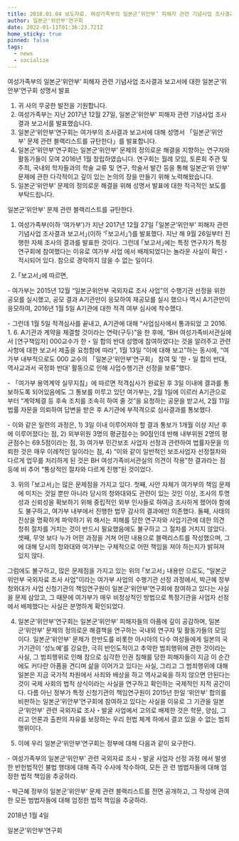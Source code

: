 ```yaml
---
title: 2018.01.04 보도자료. 여성가족부의 일본군‘위안부’ 피해자 관련 기념사업 조사결과 보고서에 대한 일본군‘위안부’연구회 성명서 발표
author: 일본군'위안부'연구회
date: 2022-01-11T01:36:23.721Z
home_sticky: true
pinned: false
tags:
  - news
  - socialize
---
```

여성가족부의 일본군‘위안부’ 피해자 관련 기념사업 조사결과 보고서에 대한 일본군‘위안부’연구회 성명서 발표



1. 귀 사의 무궁한 발전을 기원합니다.
2. 여성가족부는 지난 2017년 12월 27일, 일본군‘위안부’ 피해자 관련 기념사업 조사 결과 보고서를 발표했습니다.
3. 일본군‘위안부’연구회는 여가부의 조사결과 보고서에 대해 성명서 「일본군‘위안 부’ 문제 관련 블랙리스트를 규탄한다」를 발표합니다.
4. 일본군‘위안부’연구회는 일본군‘위안부’ 문제의 정의로운 해결을 지향하는 연구자와 활동가들이 모여 2016년 1월 창립하였습니다. 연구회는 월례 모임, 토론회 주관 및 주최, 국내외 학자들과의 학술 교류 및 연구, 학술서 발간 등을 통해 일본군‘위 안부’ 문제에 관한 다각적이고 깊이 있는 논의의 장을 만들기 위해 노력해왔습니다.
5. 일본군‘위안부’ 문제의 정의로운 해결을 위해 성명서 발표에 대한 적극적인 보도를 부탁드립니다.



일본군‘위안부’ 문제 관련 블랙리스트를 규탄한다.



1. 여성가족부(이하 ‘여가부’)가 지난 2017년 12월 27일 ｢일본군‘위안부’ 피해자 관련 기념사업 조사결과 보고서｣(이하 ‘｢보고서｣’)를 발표했다. 지난 해 9월 26일부터 진행한 자체 조사의 결과를 발표한 것이다. 그런데 ｢보고서｣에는 특정 연구자가 특정 연구회에 참여했다는 이유로 여가부 사업 에서 배제되었다는 놀라운 사실이 확인・적시되어 있다. 참으로 경악하지 않을 수 없는 일이다. 

2. ｢보고서｣에 따르면, 

\- 여가부는 2015년 12월 “일본군위안부 국외자료 조사 사업”의 수행기관 선정을 위한 공모를 실시했고, 공모 결과 A기관만이 응모하여 재공모를 실시 했으나 역시 A기관만이 응모하여, 2016년 1월 5일 A기관에 대한 적격 여부 심사에 착수했다. 

\- 그런데 1월 5일 적격심사를 끝내고, A기관에 대해 “사업심사에서 통과되었 고 2016. 1. 6. A기관과 계약을 체결할 것이라는 연락(구두)”을 한 후에, “BH 여성가족비서관실에서 \[연구책임자] 000교수가 한・일 합의 반대 성명에 참여하였다는 것을 알려주고 관련 사항에 대한 보고서 제출을 요청함에 따라”, 1월 13일 “이에 대해 보고”하는 동시에, “여가부 내부적으로도 000 교수의 「일본군‘위안부’연구회」 참여 및 ‘한・일 합의 반대, 역사교과서 국정화 반대’ 활동으로 인해 사업수행기관 선정을 보류”했다. 

\- 「여가부 용역계약 실무지침」에 따르면 적격심사가 완료된 후 3일 이내에 결과를 통보하도록 되어있음에도 그 통보를 미루고 있던 여가부는, 2월 1일에 이르러 A기관으로부터 “계약체결 등 후속 조치를 조속히 하여 줄 것”을 요청하는 공문을 받고서, 2월 11일 법률 자문을 의뢰하여 답변을 받은 후 A기관에 부적격으로 심사결과를 통보했다. 

\- 이와 같은 일련의 과정은, 1) 3일 이내 이루어져야 할 결과 통보가 1개월 이상 지난 후에 이루어졌다는 점, 2) 외부위원 3명의 평균점수는 90점인데 반해 내부위원 2명의 평균점수는 69.5점이라는 점, 3) 여가부 민간보조 사업자 선정과 관련하여 법률자문을 의뢰한 것은 매우 이례적인 일이라는 점, 4) “이와 같이 일반적인 보조사업자 선정절차와 다르게 업무를 처리하게 된 것은 BH 여성가족비서관실의 의견이 작용”한 결과라는 점 등에 비 추어 “통상적인 절차와 다르게 진행”된 것이었다. 

3. 위의 ｢보고서｣는 많은 문제점을 가지고 있다. 첫째, 사안 자체가 여가부의 책임 문제에 미치는 것일 뿐만 아니라 당시의 청와대와도 관련이 있는 것인 이상, 조사의 투명성과 신뢰성을 확보하기 위해 중립적인 외부 인사들로 하여금 조사하게 했어야 함에도 불구하고, 여가부 내부에서 진행한 법무 감사의 결과에만 의존했다. 둘째, 사태의 진상을 명확하게 파악하기 위 해서는 피해를 당한 연구자와 사업기관에 대한 의견 청취 절차를 거치는 것이 반드시 필요했음에도 불구하고 그 절차를 거치지 않았다. 셋째, 무엇 보다 누가 어떤 과정을 거쳐 어떤 내용으로 블랙리스트를 작성했으며, 그 에 대해 당시의 청와대와 여가부는 구체적으로 어떤 책임을 져야 하는지가 밝혀져 있지 않다. 

그럼에도 불구하고, 많은 문제점을 가지고 있는 위의 ｢보고서｣ 내용만 으로도, “일본군위안부 국외자료 조사 사업”이라는 여가부 사업의 수행기관 선정 과정에서, 박근혜 정부 청와대가 사업 신청기관의 책임연구원이 일본군‘위안부’연구회에 참여하고 있다는 사실을 문제 삼았고, 그 때문에 여가부가 매우 비정상적인 방법으로 특정기관을 사업자 선정에서 배제했다는 사실은 분명하게 확인되었다. 

4. 일본군‘위안부’연구회는 일본군‘위안부’ 피해자들의 아픔에 깊이 공감하며, 일본군‘위안부’ 문제의 정의로운 해결책을 연구하는 국내외 연구자 및 활동가들의 모임이다. 일본군‘위안부’ 문제가 한반도를 비롯한 아시아의 다수 여성들에게 일본의 국가기관이 ‘성노예’를 강요한, 극히 반인도적이고 추악한 범죄행위에 관한 것이라는 사실, 그 범죄행위로 인해 참으로 심각한 인권 침해를 당한 피해자들이 지금 이 순간에도 커다란 아픔을 견디며 삶을 이어가고 있다는 사실, 그리고 그 범죄행위에 대해 일본은 지금 국가적 차원에서 사죄와 배상을 하고 역사교육을 하지 않으면 안된다는 것이 국제 사회의 법적 상식이라는 사실을 연구하고 확인하는 국제적인 지적 공간이다. 다름 아닌 정부가 특정 신청기관의 책임연구원이 2015년 한일 ‘위안부’ 합의를 비판하는 일본군‘위안부’연구회에 참여하고 있다는 사실을 이유로 그 기관을 일본군‘위안부’ 관련 국외자료 조사・발굴 사업에서 고의로 배제한 것은 학문, 양심, 그리고 언론과 출판의 자유를 보장하는 우리 헌법 체계 하에서 결코 있을 수 없는 범죄행위이다. 

5. 이에 우리 일본군‘위안부’연구회는 정부에 대해 다음과 같이 요구한다. 

\- 여성가족부의 일본군‘위안부’ 관련 국외자료 조사・발굴 사업자 선정 과정 에서 발생한 반헌법적인 불법 행태에 대해 즉각 수사에 착수하여, 모든 관 련 범법자들에 대해 엄정한 법적 책임을 추궁하라. 

\- 박근혜 정부의 일본군‘위안부’ 문제 관련 블랙리스트를 전면 공개하고, 그 작성에 관여한 모든 범법자들에 대해 엄정한 법적 책임을 추궁하라. 



2018년 1월 4일 

일본군‘위안부’연구회